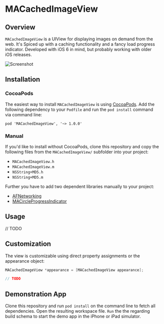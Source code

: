 # MACachedImageView
## Overview
`MACachedImageView` is a UIView for displaying images on demand from the web. It's Spiced up with a caching functionality and a fancy load progress indicator. Developed with iOS 6 in mind, but probably working with older iOS releases.

![Screenshot](https://raw.github.com/swissmanu/MACachedImageView/master/screenshot.png)

## Installation
### CocoaPods
The easiest way to install `MACachedImageView` is using [CocoaPods](http://cocoapods.org/). Add the following dependency to your `Podfile` and run the `pod install` command via command line:

	pod 'MACachedImageView', '~> 1.0.0'

### Manual
If you'd like to install without CocoaPods, clone this repository and copy the following files from the `MACachedImageView/` subfolder into your project:

* `MACachedImageView.h`
* `MACachedImageView.m`
* `NSString+MD5.h`
* `NSString+MD5.m`

Further you have to add two dependent libraries manually to your project:

* [AFNetworking](https://github.com/AFNetworking/AFNetworking)
* [MACircleProgressIndicator](https://github.com/swissmanu/MACircleProgressIndicator)

## Usage
// TODO

## Customization
The view is customizable using direct property assignments or the appearance object:

```objective-c
MACachedImageView *appearance = [MACachedImageView appearance];

// TODO
```

## Demonstration App
Clone this repository and run `pod install` on the command line to fetch all dependencies. Open the resulting workspace file. `Run` the the regarding build schema to start the demo app in the iPhone or iPad simulator.